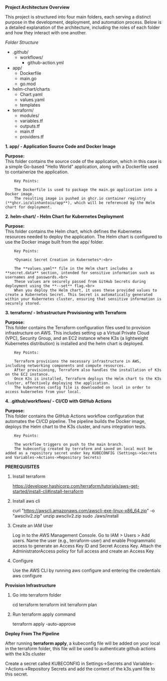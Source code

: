 **Project Architecture Overview**

This project is structured into four main folders, each serving a distinct purpose in the development, deployment, and automation process. Below is a detailed explanation of the architecture, including the roles of each folder and how they interact with one another.

*Folder Structure*
- .github/
  - workflows/
    - github-action.yml
- app/
  - Dockerfile
  - main.go
  - go.mod
- helm-chart/charts
  - Chart.yaml
  - values.yaml
  - templates
- terraform/
  - modules/
  - variables.tf
  - outputs.tf
  - main.tf
  - providers.tf
 

    
**1. app/ - Application Source Code and Docker Image**

**Purpose: <br>**
This folder contains the source code of the application, which in this case is a simple Go-based "Hello World" application, along with a Dockerfile used to containerize the application.

        Key Points:

        The Dockerfile is used to package the main.go application into a Docker image.
        The resulting image is pushed in ghcr.io container registry (**ghcr.io/alinhantoiu/app**), which will be referenced by the Helm chart for deployment.

**2. helm-chart/ - Helm Chart for Kubernetes Deployment**

**Purpose: <br>**
This folder contains the Helm chart, which defines the Kubernetes resources needed to deploy the application. The Helm chart is configured to use the Docker image built from the app/ folder.

        Key Points:

        *Dynamic Secret Creation in Kubernetes*:<br>

        The **values.yaml** file in the Helm chart includes a **secret.data** section, intended for sensitive information such as usernames and passwords.<br>
        These values are securely passed from GitHub Secrets during deployment using the **--set** flag.<br>
        When you deploy the Helm chart, it uses these provided values to create a Kubernetes Secret. This Secret is automatically generated within your Kubernetes cluster, ensuring that sensitive information is securely stored.

**3. terraform/ - Infrastructure Provisioning with Terraform**

**Purpose: <br>**
This folder contains the Terraform configuration files used to provision infrastructure on AWS. This includes setting up a Virtual Private Cloud (VPC), Security Group, and an EC2 instance where K3s (a lightweight Kubernetes distribution) is installed and the helm chart is deployed.

        Key Points:
        
        Terraform provisions the necessary infrastructure in AWS, including networking components and compute resources.
        After provisioning, Terraform also handles the installation of K3s on the EC2 instance.
        Once K3s is installed, Terraform deploys the Helm chart to the K3s cluster, effectively deploying the application.
        The kubernetes config file is downloaded on local in order to access kubernetes from your local.

**4. .github/workflows/ - CI/CD with GitHub Actions**

**Purpose: <br>**
This folder contains the GitHub Actions workflow configuration that automates the CI/CD pipeline. The pipeline builds the Docker image, deploys the Helm chart to the K3s cluster, and runs integration tests.

        Key Points:
        
        The workflow triggers on push to the main branch.
        The kubeconfig created by terraform and saved on local must be added as a repository secret under key KUBECONFIG (Settings->Secrets and Variables->Actions->Repository Secrets)


**PREREQUISITES**

1) Install terraform

   https://developer.hashicorp.com/terraform/tutorials/aws-get-started/install-cli#install-terraform

2) Install aws cli

   curl "https://awscli.amazonaws.com/awscli-exe-linux-x86_64.zip" -o "awscliv2.zip"
   unzip awscliv2.zip
   sudo ./aws/install

3) Create an IAM User

   Log in to the AWS Management Console.
   Go to IAM > Users > Add users.
   Name the user (e.g., terraform-user) and enable Programmatic access to generate an Access Key ID and Secret Access Key.
   Attach the AdministratorAccess policy for full access and create an Access Key

4) Configure 

   Use the AWS CLI by running aws configure and entering the credentials
   aws configure

**Provision Infrastructure**

1) Go into terraform folder
   
   cd terraform
   terraform init
   terraform plan

2) Run terraform apply command
 
   terraform apply -auto-approve

**Deploy From The Pipeline**

After running **terraform apply**, a kubeconfig file will be added on your local in the terraform folder, this file will be used to authenticate github actions with the k3s cluster

Create a secret called KUBECONFIG in Settings->Secrets and Variables->Actions->Repository Secrets and add the content of the k3s.yaml file to this secret.


